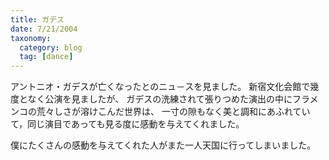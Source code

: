 ```yaml
---
title: ガデス
date: 7/21/2004
taxonomy:
  category: blog
  tag: [dance]
---
```


アントニオ・ガデスが亡くなったとのニュ－スを見ました。
新宿文化会館で幾度となく公演を見ましたが、
ガデスの洗練されて張りつめた演出の中にフラメンコの荒々しさが溶けこんだ世界は、
一寸の隙もなく美と調和にあふれていて，同じ演目であっても見る度に感動を与えてくれました。

僕にたくさんの感動を与えてくれた人がまた一人天国に行ってしまいました。